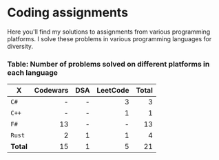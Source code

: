 # Coding assignments

Here you'll find my solutions to assignments from various programming platforms.
I solve these problems in various programming languages for diversity.

### Table: Number of problems solved on different platforms in each language

| X | Codewars | DSA | LeetCode | Total |
| - |  -: | -: | -: | -: |
| `C#` | - | - | 3 | 3
| `C++` | - | - | 1 | 1
| `F#` | 13 | - | - | 13
| `Rust` | 2 | 1 | 1 | 4
| **Total** | 15 | 1 | 5 | 21 |